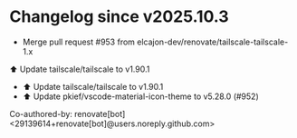 # Changelog since v2025.10.3
- Merge pull request #953 from elcajon-dev/renovate/tailscale-tailscale-1.x

⬆️ Update tailscale/tailscale to v1.90.1 
- ⬆️ Update tailscale/tailscale to v1.90.1 
- ⬆️ Update pkief/vscode-material-icon-theme to v5.28.0 (#952)

Co-authored-by: renovate[bot] <29139614+renovate[bot]@users.noreply.github.com> 
